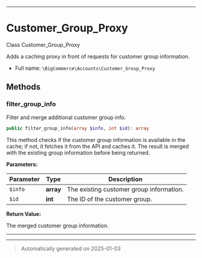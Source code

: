 ***

# Customer_Group_Proxy

Class Customer_Group_Proxy

Adds a caching proxy in front of requests for customer group information.

* Full name: `\BigCommerce\Accounts\Customer_Group_Proxy`




## Methods


### filter_group_info

Filter and merge additional customer group info.

```php
public filter_group_info(array $info, int $id): array
```

This method checks if the customer group information is available in the cache;
if not, it fetches it from the API and caches it. The result is merged with the existing
group information before being returned.






**Parameters:**

| Parameter | Type | Description |
|-----------|------|-------------|
| `$info` | **array** | The existing customer group information. |
| `$id` | **int** | The ID of the customer group. |


**Return Value:**

The merged customer group information.




***


***
> Automatically generated on 2025-01-03
